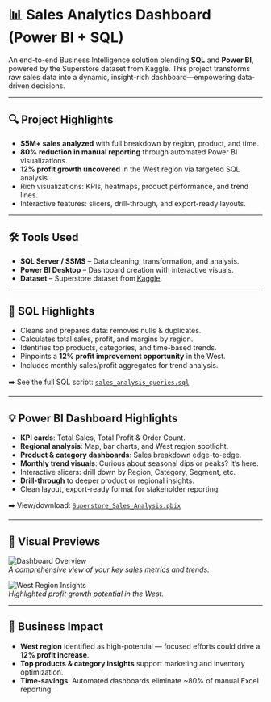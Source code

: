 # 📊 Sales Analytics Dashboard (Power BI + SQL)

An end-to-end Business Intelligence solution blending **SQL** and **Power BI**, powered by the Superstore dataset from Kaggle. This project transforms raw sales data into a dynamic, insight-rich dashboard—empowering data-driven decisions.

---

## 🔍 Project Highlights

- **$5M+ sales analyzed** with full breakdown by region, product, and time.
- **80% reduction in manual reporting** through automated Power BI visualizations.
- **12% profit growth uncovered** in the West region via targeted SQL analysis.
- Rich visualizations: KPIs, heatmaps, product performance, and trend lines.
- Interactive features: slicers, drill-through, and export-ready layouts.

---

## 🛠 Tools Used

- **SQL Server / SSMS** – Data cleaning, transformation, and analysis.
- **Power BI Desktop** – Dashboard creation with interactive visuals.
- **Dataset** – Superstore dataset from [Kaggle](https://www.kaggle.com/datasets/rohitsahoo/sales-forecasting).

---

## 🧩 SQL Highlights

- Cleans and prepares data: removes nulls & duplicates.
- Calculates total sales, profit, and margins by region.
- Identifies top products, categories, and time-based trends.
- Pinpoints a **12% profit improvement opportunity** in the West.
- Includes monthly sales/proﬁt aggregates for trend analysis.

➡️ See the full SQL script: [`sales_analysis_queries.sql`](./sales_analysis_queries.sql)

---

## 💡 Power BI Dashboard Highlights

- **KPI cards**: Total Sales, Total Profit & Order Count.
- **Regional analysis**: Map, bar charts, and West region spotlight.
- **Product & category dashboards**: Sales breakdown edge-to-edge.
- **Monthly trend visuals**: Curious about seasonal dips or peaks? It’s here.
- Interactive slicers: drill down by Region, Category, Segment, etc.
- **Drill-through** to deeper product or regional insights.
- Clean layout, export-ready format for stakeholder reporting.

➡️ View/download: [`Superstore_Sales_Analysis.pbix`](./Superstore_Sales_Analysis.pbix)

---

## 📸 Visual Previews

![Dashboard Overview](images/dashboard_overview.png)  
_A comprehensive view of your key sales metrics and trends._

![West Region Insights](images/west_region_insights.png)  
_Highlighted profit growth potential in the West._

---

## 🎯 Business Impact

- **West region** identified as high-potential — focused efforts could drive a **12% profit increase**.
- **Top products & category insights** support marketing and inventory optimization.
- **Time-savings**: Automated dashboards eliminate ~80% of manual Excel reporting.



